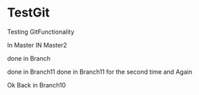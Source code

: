 TestGit
=======

Testing GitFunctionality

In Master
IN Master2

done in Branch

done in Branch11
done in Branch11 for the second time and Again

Ok Back in Branch10